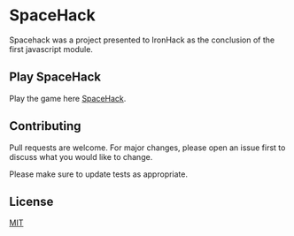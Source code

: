 # SpaceHack

Spacehack was a project presented to IronHack as the conclusion of the first javascript module.

## Play SpaceHack

Play the game here [SpaceHack](https://kellyjoany.github.io/SpaceHack/index.html).

## Contributing
Pull requests are welcome. For major changes, please open an issue first to discuss what you would like to change.

Please make sure to update tests as appropriate.

## License
[MIT](https://choosealicense.com/licenses/mit/)
